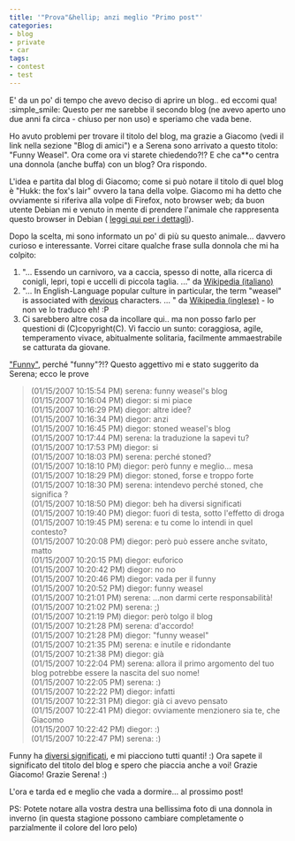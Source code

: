 ```yaml
---
title: '"Prova"&hellip; anzi meglio "Primo post"'
categories:
- blog
- private
- car
tags:
- contest
- test
---
```

E' da un po' di tempo che avevo deciso di aprire un blog.. ed eccomi qua! :simple_smile:
Questo per me sarebbe il secondo blog (ne avevo aperto uno due anni fa circa -
chiuso per non uso) e speriamo che vada bene.  
  
Ho avuto problemi per trovare il titolo del blog, ma grazie a Giacomo (vedi il
link nella sezione "Blog di amici") e a Serena sono arrivato a questo titolo:
"Funny Weasel". Ora come ora vi starete chiedendo?!? E che ca\*\*o centra una
donnola (anche buffa) con un blog? Ora rispondo.  
  
L'idea e partita dal blog di Giacomo; come si può notare il titolo di quel
blog è "Hukk: the fox's lair" ovvero la tana della volpe. Giacomo mi ha detto
che ovviamente si riferiva alla volpe di Firefox, noto browser web; da buon
utente Debian mi e venuto in mente di prendere l'animale che rappresenta
questo browser in Debian ( [leggi qui per i dettagli](http://en.wikipedia.org/wiki/IceWeasel)).  

Dopo la scelta, mi sono informato un po' di più su questo animale... davvero
curioso e interessante. Vorrei citare qualche frase sulla donnola che mi ha
colpito:

  1. "... Essendo un carnivoro, va a caccia, spesso di notte, alla ricerca di conigli, lepri, topi e uccelli di piccola taglia. ..." da [Wikipedia (italiano)](http://it.wikipedia.org/wiki/Donnola)
  2. "... In English-Language popular culture in particular, the term "weasel" is associated with [devious](http://www.wordreference.com/enit/devious) characters. ... " da [Wikipedia (inglese)](http://en.wikipedia.org/wiki/Weasel) \- Io non ve lo traduco eh! :P
  3. Ci sarebbero altre cosa da incollare qui.. ma non posso farlo per questioni di (C)copyright(C). Vi faccio un sunto: coraggiosa, agile, temperamento vivace, abitualmente solitaria, facilmente ammaestrabile se catturata da giovane.
  
["Funny"](http://www.wordreference.com/enit/funny), perché "funny"?!? Questo
aggettivo mi e stato suggerito da Serena; ecco le prove  
  
  

> (01/15/2007 10:15:54 PM) serena: funny weasel's blog  
(01/15/2007 10:16:04 PM) diegor: si mi piace  
(01/15/2007 10:16:29 PM) diegor: altre idee?  
(01/15/2007 10:16:34 PM) diegor: anzi  
(01/15/2007 10:16:45 PM) diegor: stoned weasel's blog  
(01/15/2007 10:17:44 PM) serena: la traduzione la sapevi tu?  
(01/15/2007 10:17:53 PM) diegor: si  
(01/15/2007 10:18:03 PM) serena: perché stoned?  
(01/15/2007 10:18:10 PM) diegor: però funny e meglio... mesa  
(01/15/2007 10:18:29 PM) diegor: stoned, forse e troppo forte  
(01/15/2007 10:18:30 PM) serena: intendevo perché stoned, che significa ?    
(01/15/2007 10:18:50 PM) diegor: beh ha diversi significati    
(01/15/2007 10:19:40 PM) diegor: fuori di testa, sotto l'effetto di droga    
(01/15/2007 10:19:45 PM) serena: e tu come lo intendi in quel contesto?    
(01/15/2007 10:20:08 PM) diegor: però può essere anche svitato, matto    
(01/15/2007 10:20:15 PM) diegor: euforico    
(01/15/2007 10:20:42 PM) diegor: no no    
(01/15/2007 10:20:46 PM) diegor: vada per il funny    
(01/15/2007 10:20:52 PM) diegor: funny weasel    
(01/15/2007 10:21:01 PM) serena: ...non darmi certe responsabilità!    
(01/15/2007 10:21:02 PM) serena: ;)    
(01/15/2007 10:21:19 PM) diegor: però tolgo il blog    
(01/15/2007 10:21:28 PM) serena: d'accordo!    
(01/15/2007 10:21:28 PM) diegor: "funny weasel"    
(01/15/2007 10:21:35 PM) serena: e inutile e ridondante    
(01/15/2007 10:21:38 PM) diegor: già    
(01/15/2007 10:22:04 PM) serena: allora il primo argomento del tuo blog potrebbe essere la nascita del suo nome!    
(01/15/2007 10:22:05 PM) serena: :)    
(01/15/2007 10:22:22 PM) diegor: infatti    
(01/15/2007 10:22:31 PM) diegor: già ci avevo pensato    
(01/15/2007 10:22:41 PM) diegor: ovviamente menzionero sia te, che Giacomo    
(01/15/2007 10:22:42 PM) diegor: :)    
(01/15/2007 10:22:47 PM) serena: :)

Funny ha [diversi significati](http://www.wordreference.com/enit/funny), e mi
piacciono tutti quanti! :) Ora sapete il significato del titolo del blog e
spero che piaccia anche a voi! Grazie Giacomo! Grazie Serena! :)  
  
L'ora e tarda ed e meglio che vada a dormire... al prossimo post!  
  
PS: Potete notare alla vostra destra una bellissima foto di una donnola in
inverno (in questa stagione possono cambiare completamente o parzialmente il
colore del loro pelo)

